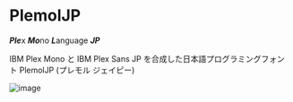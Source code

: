 # PlemolJP

***Ple***x ***Mo***no ***L***anguage ***JP***

IBM Plex Mono と IBM Plex Sans JP を合成した日本語プログラミングフォント PlemolJP (プレモル ジェイピー)

![image](https://github.com/yuru7/PlemolJP/raw/images/beer.jpg)
